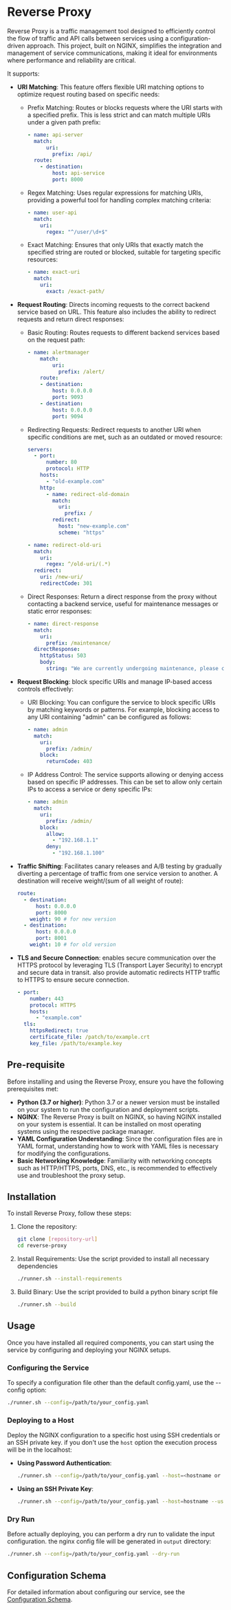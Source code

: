 
# Reverse Proxy

Reverse Proxy is a traffic management tool designed to efficiently control the flow of traffic and API calls between services using a configuration-driven approach. This project, built on NGINX, simplifies the integration and management of service communications, making it ideal for environments where performance and reliability are critical. 

It supports:
- **URI Matching**: This feature offers flexible URI matching options to optimize request routing based on specific needs:
    - Prefix Matching: Routes or blocks requests where the URI starts with a specified prefix. This is less strict and can match multiple URIs under a given path prefix:
        ```yaml
        - name: api-server
          match:
              uri:
                prefix: /api/
          route:
            - destination:
                host: api-service
                port: 8000
        ```
    - Regex Matching: Uses regular expressions for matching URIs, providing a powerful tool for handling complex matching criteria:
        ```yaml
        - name: user-api
          match:
            uri:
              regex: "^/user/\d+$"
        ```
    - Exact Matching: Ensures that only URIs that exactly match the specified string are routed or blocked, suitable for targeting specific resources:
        ```yaml
        - name: exact-uri
          match:
            uri:
              exact: /exact-path/
        ```

- **Request Routing**: Directs incoming requests to the correct backend service based on URL. This feature also includes the ability to redirect requests and return direct responses:
    - Basic Routing: Routes requests to different backend services based on the request path:
        ```yaml
        - name: alertmanager
            match:
                uri:
                  prefix: /alert/
            route:
            - destination:
                host: 0.0.0.0
                port: 9093
            - destination:
                host: 0.0.0.0
                port: 9094
        ```
    - Redirecting Requests: Redirect requests to another URI when specific conditions are met, such as an outdated or moved resource:
        ```yaml
        servers:
          - port:
              number: 80
              protocol: HTTP
            hosts:
              - "old-example.com"
            http:
              - name: redirect-old-domain
                match:
                  uri:
                    prefix: /
                redirect:
                  host: "new-example.com"
                  scheme: "https"
        ```
        ```yaml
        - name: redirect-old-uri
          match:
            uri:
              regex: ^/old-uri/(.*)
          redirect:
            uri: /new-uri/
            redirectCode: 301
        ```
    - Direct Responses: Return a direct response from the proxy without contacting a backend service, useful for maintenance messages or static error responses:
        ```yaml
        - name: direct-response
          match:
            uri:
              prefix: /maintenance/
          directResponse:
            httpStatus: 503
            body: 
              string: "We are currently undergoing maintenance, please check back later."
        ```
- **Request Blocking**:  block specific URIs and manage IP-based access controls effectively:
    - URI Blocking: You can configure the service to block specific URIs by matching keywords or patterns. For example, blocking access to any URI containing "admin" can be configured as follows:
        ```yaml
        - name: admin
          match:
            uri:
              prefix: /admin/
            block:
              returnCode: 403
        ```
    - IP Address Control: The service supports allowing or denying access based on specific IP addresses. This can be set to allow only certain IPs to access a service or deny specific IPs:
        ```yaml
        - name: admin
          match:
            uri:
              prefix: /admin/
            block:
              allow:
                - "192.168.1.1"
              deny:
                - "192.168.1.100"
        ```
- **Traffic Shifting**: Facilitates canary releases and A/B testing by gradually diverting a percentage of traffic from one service version to another. A destination will receive weight/(sum of all weight of route):
  ```yaml
  route:
    - destination:
        host: 0.0.0.0
        port: 8000
      weight: 90 # for new version
    - destination:
        host: 0.0.0.0
        port: 8001
      weight: 10 # for old version
  ```
- **TLS and Secure Connection**: enables secure communication over the HTTPS protocol by leveraging TLS (Transport Layer Security) to encrypt and secure data in transit. also provide automatic redirects HTTP traffic to HTTPS to ensure secure connection.
    ```yaml
    - port:
        number: 443
        protocol: HTTPS
        hosts:
          - "example.com"
      tls:
        httpsRedirect: true
        certificate_file: /patch/to/example.crt
        key_file: /path/to/example.key
    ```

## Pre-requisite
Before installing and using the Reverse Proxy, ensure you have the following prerequisites met:
- **Python (3.7 or higher)**: Python 3.7 or a newer version must be installed on your system to run the configuration and deployment scripts.
- **NGINX**: The Reverse Proxy is built on NGINX, so having NGINX installed on your system is essential. It can be installed on most operating systems using the respective package manager.
- **YAML Configuration Understanding**: Since the configuration files are in YAML format, understanding how to work with YAML files is necessary for modifying the configurations.
- **Basic Networking Knowledge**: Familiarity with networking concepts such as HTTP/HTTPS, ports, DNS, etc., is recommended to effectively use and troubleshoot the proxy setup.

## Installation
To install Reverse Proxy, follow these steps:
1. Clone the repository:
   ```bash
   git clone [repository-url]
   cd reverse-proxy
   ```
2. Install Requirements: Use the script provided to install all necessary dependencies
    ```bash
    ./runner.sh --install-requirements
    ```
3. Build Binary: Use the script provided to build a python binary script file
    ```bash
    ./runner.sh --build
    ```


## Usage
Once you have installed all required components, you can start using the service by configuring and deploying your NGINX setups.
### Configuring the Service
To specify a configuration file other than the default config.yaml, use the --config option:
```bash
./runner.sh --config=/path/to/your_config.yaml
```
### Deploying to a Host
Deploy the NGINX configuration to a specific host using SSH credentials or an SSH private key. if you don't use the `host` option the execution process will be in the localhost:
- **Using Password Authentication**:
    ```bash
    ./runner.sh --config=/path/to/your_config.yaml --host=<hostname or ip> --username=myuser --password=mypassword
    ```
- **Using an SSH Private Key**:
    ```bash
    ./runner.sh --config=/path/to/your_config.yaml --host=hostname --username=myuser --key=/path/to/private_key
    ```
### Dry Run
Before actually deploying, you can perform a dry run to validate the input configuration. the nginx config file will be generated in `output` directory:
```bash
./runner.sh --config=/path/to/your_config.yaml --dry-run 
```



## Configuration Schema
For detailed information about configuring our service, see the [Configuration Schema](docs/configuration.md).
